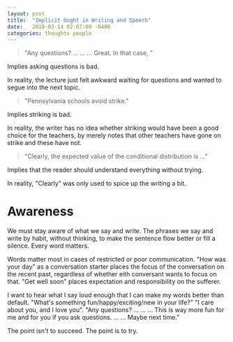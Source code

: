```yaml
---
layout: post
title:  "Implicit Ought in Writing and Speech"
date:   2018-03-14 02:07:00 -0400
categories: thoughts people
---
```

> "Any questions? ... ... ... Great. In that case, "

Implies asking questions is bad.

In reality, the lecture just felt awkward waiting for questions and wanted to segue into the next topic.

> "Pennsylvania schools avoid strike."

Implies striking is bad.

In reality, the writer has no idea whether striking would have been a good choice for the teachers, by merely notes that other teachers have gone on strike and these have not.

> "Clearly, the expected value of the conditional distribution is ..."

Implies that the reader should understand everything without trying.

In reality, "Clearly" was only used to spice up the writing a bit.


Awareness
==

We must stay aware of what we say and write. The phrases we say and write by habit, without thinking, to make the sentence flow better or fill a silence. Every word matters.

Words matter most in cases of restricted or poor communication. "How was your day" as a conversation starter places the focus of the conversation on the recent past, regardless of whether eith conversant wants to focus on that. "Get well soon" places expectation and responsibility on the sufferer.

I want to hear what I say loud enough that I can make my words better than default. "What's something fun/happy/exciting/new in your life?" "I care about you, and I love you". "Any questions? ... ... ... This is way more fun for me and for you if you ask questions. ... ... Maybe next time."

The point isn't to succeed. The point is to try.
